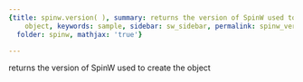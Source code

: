 ```yaml
---
{title: spinw.version( ), summary: returns the version of SpinW used to create the
    object, keywords: sample, sidebar: sw_sidebar, permalink: spinw_version.html,
  folder: spinw, mathjax: 'true'}

---
```

returns the version of SpinW used to create the object


